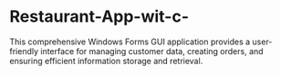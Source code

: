# Restaurant-App-wit-c-
This comprehensive Windows Forms GUI application provides a user-friendly interface for managing customer data, creating orders, and ensuring efficient information storage and retrieval.
